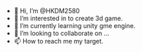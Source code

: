 - 👋 Hi, I’m @HKDM2580
- 👀 I’m interested in to create 3d game.
- 🌱 I’m currently learning unity gme engine.
- 💞️ I’m looking to collaborate on ...
- 📫 How to reach me my target.

<!---
HKDM2580/HKDM2580 is a ✨ special ✨ repository because its `README.md` (this file) appears on your GitHub profile.
You can click the Preview link to take a look at your changes.
--->
